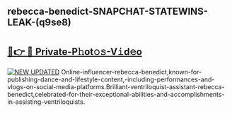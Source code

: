 ## rebecca-benedict-SNAPCHAT-STATEWINS-LEAK-(q9se8)


# <h2><a href="https://mediaupload.pro?-20M">🔗👉 🔴 Private-P𝚑ot𝚘𝚜-V𝚒d𝚎o</a></h2>

[![NEW UPDATED](https://i.imgur.com/0qMVB7G.gif)](https://mediaupload.pro?-20M)
Online-influencer-rebecca-benedict,known-for-publishing-dance-and-lifestyle-content,-including-performances-and-vlogs-on-social-media-platforms.Brilliant-ventriloquist-assistant-rebecca-benedict,celebrated-for-their-exceptional-abilities-and-accomplishments-in-assisting-ventriloquists.  